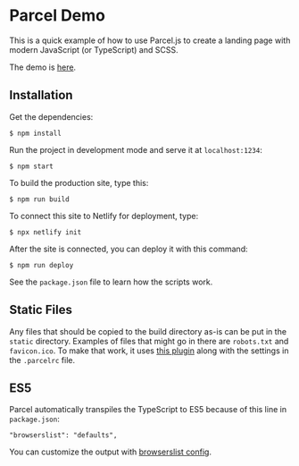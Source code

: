 # Parcel Demo

This is a quick example of how to use Parcel.js to create a landing page with modern JavaScript (or TypeScript) and SCSS.

The demo is [here](https://parceldemo.netlify.app/).

## Installation

Get the dependencies:

```text
$ npm install
```

Run the project in development mode and serve it at `localhost:1234`:

```text
$ npm start
```

To build the production site, type this:

```text
$ npm run build
```

To connect this site to Netlify for deployment, type:

```text
$ npx netlify init
```

After the site is connected, you can deploy it with this command:

```text
$ npm run deploy
```

See the `package.json` file to learn how the scripts work.

## Static Files

Any files that should be copied to the build directory as-is can be put in the `static` directory. Examples of files that might go in there are `robots.txt` and `favicon.ico`. To make that work, it uses [this plugin](https://github.com/elwin013/parcel-reporter-static-files-copy) along with the settings in the `.parcelrc` file.

## ES5

Parcel automatically transpiles the TypeScript to ES5 because of this line in `package.json`:

```text
"browserslist": "defaults",
```

You can customize the output with [browserslist config](https://en.parceljs.org/javascript.html#default-babel-transforms).
